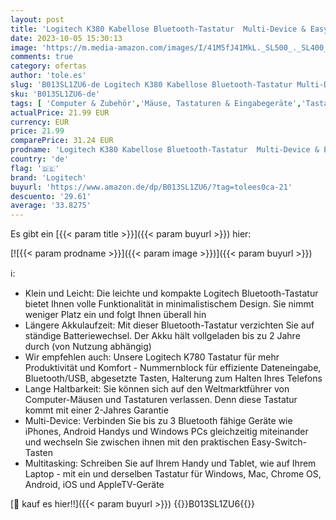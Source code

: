 ```yaml
---
layout: post
title: 'Logitech K380 Kabellose Bluetooth-Tastatur  Multi-Device & Easy-Switch Feature  Windows- und Apple-Shortcuts  PC/Mac/Tablet/Handy/Apple iOS+TV  Deutsches QWERTZ-Layout - Grafit'
date: 2023-10-05 15:30:13
image: 'https://m.media-amazon.com/images/I/41M5fJ41MkL._SL500_._SL400_.jpg'
comments: true
category: ofertas
author: 'tole.es'
slug: 'B013SL1ZU6-de Logitech K380 Kabellose Bluetooth-Tastatur Multi-Device &...'
sku: 'B013SL1ZU6-de'
tags: [ 'Computer & Zubehör','Mäuse, Tastaturen & Eingabegeräte','Tastaturen','logitech','🇩🇪', ]
actualPrice: 21.99 EUR
currency: EUR
price: 21.99
comparePrice: 31.24 EUR
prodname: 'Logitech K380 Kabellose Bluetooth-Tastatur  Multi-Device & Easy-Switch Feature  Windows- und Apple-Shortcuts  PC/Mac/Tablet/Handy/Apple iOS+TV  Deutsches QWERTZ-Layout - Grafit'
country: 'de'
flag: '🇩🇪'
brand: 'Logitech'
buyurl: 'https://www.amazon.de/dp/B013SL1ZU6/?tag=tolees0ca-21'
descuento: '29.61'
average: '33.8275'
---
```


Es gibt ein [{{< param title >}}]({{< param buyurl >}}) hier:

[![{{< param prodname >}}]({{< param image >}})]({{< param buyurl >}})

ℹ️:

- Klein und Leicht: Die leichte und kompakte Logitech Bluetooth-Tastatur bietet Ihnen volle Funktionalität in minimalistischem Design. Sie nimmt weniger Platz ein und folgt Ihnen überall hin
- Längere Akkulaufzeit: Mit dieser Bluetooth-Tastatur verzichten Sie auf ständige Batteriewechsel. Der Akku hält vollgeladen bis zu 2 Jahre durch (von Nutzung abhängig)
- Wir empfehlen auch: Unsere Logitech K780 Tastatur für mehr Produktivität und Komfort - Nummernblock für effiziente Dateneingabe, Bluetooth/USB, abgesetzte Tasten, Halterung zum Halten Ihres Telefons
- Lange Haltbarkeit: Sie können sich auf den Weltmarktführer von Computer-Mäusen und Tastaturen verlassen. Denn diese Tastatur kommt mit einer 2-Jahres Garantie
- Multi-Device: Verbinden Sie bis zu 3 Bluetooth fähige Geräte wie iPhones, Android Handys und Windows PCs gleichzeitig miteinander und wechseln Sie zwischen ihnen mit den praktischen Easy-Switch-Tasten
- Multitasking: Schreiben Sie auf Ihrem Handy und Tablet, wie auf Ihrem Laptop - mit ein und derselben Tastatur für Windows, Mac, Chrome OS, Android, iOS und AppleTV-Geräte

[🛒 kauf es hier!!]({{< param buyurl >}})
{{<world>}}B013SL1ZU6{{</world>}}
